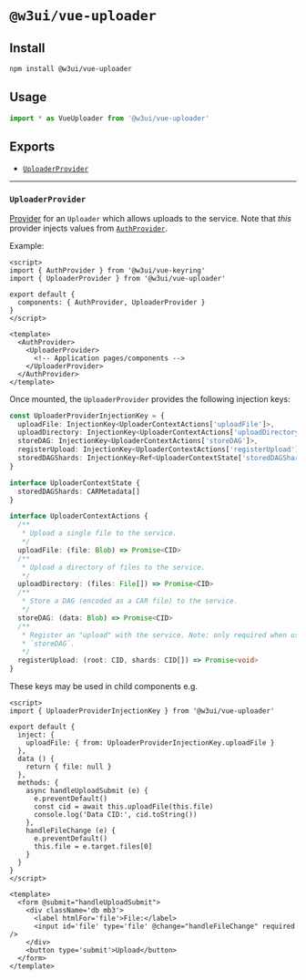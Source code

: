 # `@w3ui/vue-uploader`

## Install

```sh
npm install @w3ui/vue-uploader
```

## Usage

```js
import * as VueUploader from '@w3ui/vue-uploader'
```

## Exports

* [`UploaderProvider`](#uploaderprovider)

---

### `UploaderProvider`

[Provider](https://vuejs.org/guide/components/provide-inject.html) for an `Uploader` which allows uploads to the service. Note that _this_ provider injects values from [`AuthProvider`](./vue-keyring#authprovider).

Example:

```vue
<script>
import { AuthProvider } from '@w3ui/vue-keyring'
import { UploaderProvider } from '@w3ui/vue-uploader'

export default {
  components: { AuthProvider, UploaderProvider }
}
</script>

<template>
  <AuthProvider>
    <UploaderProvider>
      <!-- Application pages/components -->
    </UploaderProvider>
  </AuthProvider>
</template>
```

Once mounted, the `UploaderProvider` provides the following injection keys:

```ts
const UploaderProviderInjectionKey = {
  uploadFile: InjectionKey<UploaderContextActions['uploadFile']>,
  uploadDirectory: InjectionKey<UploaderContextActions['uploadDirectory']>,
  storeDAG: InjectionKey<UploaderContextActions['storeDAG']>,
  registerUpload: InjectionKey<UploaderContextActions['registerUpload']>,
  storedDAGShards: InjectionKey<Ref<UploaderContextState['storedDAGShards']>>
}

interface UploaderContextState {
  storedDAGShards: CARMetadata[]
}

interface UploaderContextActions {
  /**
   * Upload a single file to the service.
   */
  uploadFile: (file: Blob) => Promise<CID>
  /**
   * Upload a directory of files to the service.
   */
  uploadDirectory: (files: File[]) => Promise<CID>
  /**
   * Store a DAG (encoded as a CAR file) to the service.
   */
  storeDAG: (data: Blob) => Promise<CID>
  /**
   * Register an "upload" with the service. Note: only required when using
   * `storeDAG`.
   */
  registerUpload: (root: CID, shards: CID[]) => Promise<void>
}
```

These keys may be used in child components e.g.

```vue
<script>
import { UploaderProviderInjectionKey } from '@w3ui/vue-uploader'

export default {
  inject: {
    uploadFile: { from: UploaderProviderInjectionKey.uploadFile }
  },
  data () {
    return { file: null }
  },
  methods: {
    async handleUploadSubmit (e) {
      e.preventDefault()
      const cid = await this.uploadFile(this.file)
      console.log('Data CID:', cid.toString())
    },
    handleFileChange (e) {
      e.preventDefault()
      this.file = e.target.files[0]
    }
  }
}
</script>

<template>
  <form @submit="handleUploadSubmit">
    <div className='db mb3'>
      <label htmlFor='file'>File:</label>
      <input id='file' type='file' @change="handleFileChange" required />
    </div>
    <button type='submit'>Upload</button>
  </form>
</template>
```
